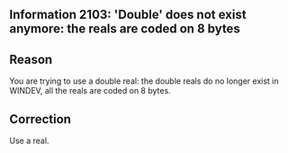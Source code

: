 
## Information 2103: 'Double' does not exist anymore: the reals are coded on 8 bytes
			



<a name="NOTE1"></a>
<a name="NOTE1_1"></a>


## Reason
<a name="reason_ELTTEXTE000066"></a>
You are trying to use a double real: the double reals do no longer exist in WINDEV, all the reals are coded on 8 bytes.

<a name="NOTE2"></a>
<a name="NOTE2_1"></a>


## Correction
<a name="correction_ELTTEXTE000090"></a>
Use a real.


